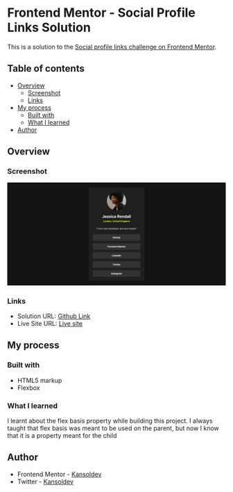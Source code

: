 # Frontend Mentor - Social Profile Links Solution

This is a solution to the [Social profile links challenge on Frontend Mentor](https://www.frontendmentor.io/challenges/social-links-profile-UG32l9m6dQ).

## Table of contents

- [Overview](#overview)
  - [Screenshot](#screenshot)
  - [Links](#links)
- [My process](#my-process)
  - [Built with](#built-with)
  - [What I learned](#what-i-learned)
- [Author](#author)

## Overview

### Screenshot

![](./screenshot.png)

### Links

- Solution URL: [Github Link]()
- Live Site URL: [Live site]()

## My process

### Built with

- HTML5 markup
- Flexbox

### What I learned

I learnt about the flex basis property while building this project. I always taught that flex basis was meant to be used on the parent, but now I know that it is a property meant for the child

## Author

- Frontend Mentor - [Kansoldev](https://www.frontendmentor.io/profile/Kansoldev)
- Twitter - [Kansoldev](https://www.twitter.com/Kansoldev)
